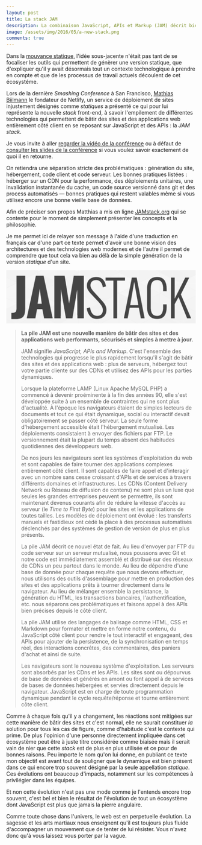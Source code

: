 ```yaml
---
layout: post
title: La stack JAM
description: La combinaison JavaScript, APIs et Markup (JAM) décrit bien la plateforme technologique web actuelle.
image: /assets/img/2016/05/a-new-stack.png
comments: true
---
```


Dans la [mouvance statique](/2016/03/08/les-gestionnaires-de-contenu-statique/), l'idée sous-jacente n'était pas tant de se focaliser les outils qui permettent de génèrer une version statique, que d'expliquer qu'il y avait désormais tout un contexte technologique à prendre en compte et que de les processus de travail actuels découlent de cet écosystéme.

Lors de la dernière _Smashing Conference_ à San Francisco, [Mathias Biilmann](http://mathias-biilmann.net/)
le fondateur de Netlify, un service de déploiement de sites injustement désignés comme *statiques* a présenté ce qui pour lui représente la nouvelle _stack_ front-end, à savoir l'empilement de différentes technologies qui permettent de bâtir des sites et des applications web entièrement côté client en se reposant sur JavaScript et des APIs : la *JAM stack*.

<!-- excerpt -->

Je vous invite à aller  [regarder la vidéo de la conférence](https://vimeo.com/163522126) ou à défaut de [consulter les slides de la conférence](https://speakerdeck.com/biilmann/the-jam-stack) si vous voulez savoir exactement de quoi il en retourne.

<script async class="speakerdeck-embed" data-id="12e277868f5941d1ae08ee37ed08fd5b" data-ratio="1.77777777777778" src="//speakerdeck.com/assets/embed.js"></script>

On retiendra une séparation stricte des problématiques : génération du site, hébergement, code client et code serveur. Les bonnes pratiques listées : héberger sur un CDN pour la performance, des déploiements unitaires, une invalidation instantanée du cache, un code source versionné dans git et des process automatisés — bonnes pratiques qui restent valables même si vous utilisez encore une bonne vieille base de données.

Afin de préciser son propos Matthias a mis en ligne [JAMstack.org](http://jamstack.org/) qui se contente pour le moment de simplement présenter les concepts et la philosophie.

Je me permet ici de relayer son message à l'aide d'une traduction en français car d'une part  ce texte permet d'avoir une bonne vision des architectures et des technologies web modernes et de l'autre il permet de comprendre que tout cela va bien au délà de la simple génération de la version _statique_ d'un site.

![JAMStack](/assets/img/2016/05/jamstack.png)

>  **La pile JAM est une nouvelle manière de bâtir des sites et des applications web performants, sécurisés et simples à mettre à jour.**
>
>  JAM signifie *JavaScript, APIs and Markup*. C'est l'ensemble des technologies qui progresse le plus rapidement lorsqu'il s'agit de bâtir des sites et des applications web : plus de serveurs, hébergez tout votre partie cliente sur des CDNs et utilisez des APIs pour les parties dynamiques.
>
>  Lorsque la plateforme LAMP (Linux Apache MySQL PHP) a commencé à devenir proéminente à la fin des années 90, elle s'est développée suite à un ensemble de contraintes qui ne sont plus d'actualité. À l'époque les navigateurs étaient de simples lecteurs de documents et tout ce qui était dynamique, social ou interactif devait obligatoirement se passer côté serveur. La seule forme d'hébergement accessible était l'hébergement mutualisé. Les déploiements consistaient à envoyer des fichiers par FTP. Le versionnement était la plupart du temps absent des habitudes quotidiennes des développeurs web.
>
>  De nos jours les navigateurs sont les systèmes d'exploitation du web et sont capables de faire tourner des applications complexes entièrement côté client. Il sont capables de faire appel et d'interagir avec un nombre sans cesse croissant d'APIs et de services à travers différents domaines et infrastructures. Les CDNs (Content Delivery Network ou Réseau de diffusion de contenu) ne sont plus un luxe que seules les grandes entreprises peuvent se permettre, ils sont maintenant devenus courants afin de réduire la vitesse d'accès au serveur (le *Time to First Byte*) pour les sites et les applications de toutes tailles. Les modèles de déploiement ont évolué : les transferts manuels et fastidieux ont cédé la place à des processus automatisés déclenchés par des systèmes de gestion de version de plus en plus présents.
>
>  La pile JAM décrit ce nouvel état de fait. Au lieu d'envoyer par FTP du code serveur sur un serveur mutualisé, nous poussons avec Git et notre code est immédiatement assemblé et distribué sur des réseaux de CDNs un peu partout dans le monde. Au lieu de dépendre d'une base de donnée pour chaque requête que nous devons effectuer, nous utilisons des outils d'assemblage pour mettre en production des sites et des applications prêts à tourner directement dans le navigateur. Au lieu de mélanger ensemble la persistance, la génération du HTML, les transactions bancaires, l'authentification, etc. nous séparons ces problématiques et faisons appel à des APIs bien précises depuis le côté client.
>
>  La pile JAM utilise des langages de balisage comme HTML, CSS et Markdown pour formater et mettre en forme notre contenu, du JavaScript côté client pour rendre le tout interactif et engageant, des APIs pour ajouter de la persistence, de la synchronisation en temps réel, des interactions concrêtes, des commentaires, des paniers d'achat et ainsi de suite.
>
> Les navigateurs sont le nouveau système d'exploitation. Les serveurs sont absorbés par les CDns et les APIs. Les sites sont ou dépourvus de base de données et générés en amont ou font appel à de services de bases de données hébergées  et servies directement depuis le navigateur. JavaScript est en charge de toute programmation dynamique pendant le cycle requête/réponse et tourne entièrement côte client.

Comme à chaque fois qu'il y a changement, les réactions sont mitigées sur cette manière de bâtir des sites et c'est normal, elle ne saurait constituer _la_ solution pour tous les cas de figure, comme d'habitude c'est le contexte qui prime. De plus l'opinion d'une personne directement impliquée dans cet écosystème peut être à juste titre considérée comme biaisée mais il serait vain de nier que cette _stack_ est de plus en plus utilisée et ce pour de bonnes raisons. Peu importe le nom qu'on lui donne, en publiant ce texte mon objectif est avant tout de souligner que le dynamique est bien présent dans ce qui encore trop souvent désigné par la seule appellation _statique_. Ces évolutions ont beaucoup d'impacts, notamment sur les compétences à privilégier dans les équipes.

  Et non cette évolution n'est pas une mode comme je l'entends encore trop souvent, c'est bel et bien le résultat de l'évolution de tout un écosystème dont JavaScript est plus que jamais la pierre angulaire.

  Comme toute chose dans l'univers, le web est en perpetuelle évolution. La sagesse et les arts martiaux nous enseignent qu'il est toujours plus fluide d'accompagner un mouvement que de tenter de lui résister. Vous n'avez donc qu'à vous laissez vous porter par la vague.
